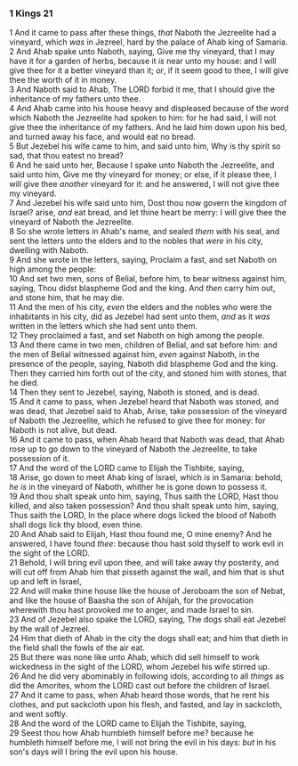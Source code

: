 ### 1 Kings 21

1 And it came to pass after these things, *that* Naboth the Jezreelite had a vineyard, which *was* in Jezreel, hard by the palace of Ahab king of Samaria.  
2 And Ahab spake unto Naboth, saying, Give me thy vineyard, that I may have it for a garden of herbs, because it *is* near unto my house: and I will give thee for it a better vineyard than it; *or*, if it seem good to thee, I will give thee the worth of it in money.  
3 And Naboth said to Ahab, The LORD forbid it me, that I should give the inheritance of my fathers unto thee.  
4 And Ahab came into his house heavy and displeased because of the word which Naboth the Jezreelite had spoken to him: for he had said, I will not give thee the inheritance of my fathers. And he laid him down upon his bed, and turned away his face, and would eat no bread.  
5 But Jezebel his wife came to him, and said unto him, Why is thy spirit so sad, that thou eatest no bread?  
6 And he said unto her, Because I spake unto Naboth the Jezreelite, and said unto him, Give me thy vineyard for money; or else, if it please thee, I will give thee *another* vineyard for it: and he answered, I will not give thee my vineyard.  
7 And Jezebel his wife said unto him, Dost thou now govern the kingdom of Israel? arise, *and* eat bread, and let thine heart be merry: I will give thee the vineyard of Naboth the Jezreelite.  
8 So she wrote letters in Ahab's name, and sealed *them* with his seal, and sent the letters unto the elders and to the nobles that *were* in his city, dwelling with Naboth.  
9 And she wrote in the letters, saying, Proclaim a fast, and set Naboth on high among the people:  
10 And set two men, sons of Belial, before him, to bear witness against him, saying, Thou didst blaspheme God and the king. And *then* carry him out, and stone him, that he may die.  
11 And the men of his city, *even* the elders and the nobles who were the inhabitants in his city, did as Jezebel had sent unto them, *and* as it *was* written in the letters which she had sent unto them.  
12 They proclaimed a fast, and set Naboth on high among the people.  
13 And there came in two men, children of Belial, and sat before him: and the men of Belial witnessed against him, *even* against Naboth, in the presence of the people, saying, Naboth did blaspheme God and the king. Then they carried him forth out of the city, and stoned him with stones, that he died.  
14 Then they sent to Jezebel, saying, Naboth is stoned, and is dead.  
15 And it came to pass, when Jezebel heard that Naboth was stoned, and was dead, that Jezebel said to Ahab, Arise, take possession of the vineyard of Naboth the Jezreelite, which he refused to give thee for money: for Naboth is not alive, but dead.  
16 And it came to pass, when Ahab heard that Naboth was dead, that Ahab rose up to go down to the vineyard of Naboth the Jezreelite, to take possession of it.  
17 And the word of the LORD came to Elijah the Tishbite, saying,  
18 Arise, go down to meet Ahab king of Israel, which *is* in Samaria: behold, *he is* in the vineyard of Naboth, whither he is gone down to possess it.  
19 And thou shalt speak unto him, saying, Thus saith the LORD, Hast thou killed, and also taken possession? And thou shalt speak unto him, saying, Thus saith the LORD, In the place where dogs licked the blood of Naboth shall dogs lick thy blood, even thine.  
20 And Ahab said to Elijah, Hast thou found me, O mine enemy? And he answered, I have found *thee*: because thou hast sold thyself to work evil in the sight of the LORD.  
21 Behold, I will bring evil upon thee, and will take away thy posterity, and will cut off from Ahab him that pisseth against the wall, and him that is shut up and left in Israel,  
22 And will make thine house like the house of Jeroboam the son of Nebat, and like the house of Baasha the son of Ahijah, for the provocation wherewith thou hast provoked *me* to anger, and made Israel to sin.  
23 And of Jezebel also spake the LORD, saying, The dogs shall eat Jezebel by the wall of Jezreel.  
24 Him that dieth of Ahab in the city the dogs shall eat; and him that dieth in the field shall the fowls of the air eat.  
25 But there was none like unto Ahab, which did sell himself to work wickedness in the sight of the LORD, whom Jezebel his wife stirred up.  
26 And he did very abominably in following idols, according to all *things* as did the Amorites, whom the LORD cast out before the children of Israel.  
27 And it came to pass, when Ahab heard those words, that he rent his clothes, and put sackcloth upon his flesh, and fasted, and lay in sackcloth, and went softly.  
28 And the word of the LORD came to Elijah the Tishbite, saying,  
29 Seest thou how Ahab humbleth himself before me? because he humbleth himself before me, I will not bring the evil in his days: *but* in his son's days will I bring the evil upon his house.  
